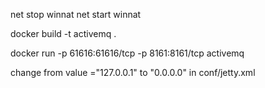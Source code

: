 net stop winnat
net start winnat

docker build -t activemq .

docker run -p 61616:61616/tcp -p 8161:8161/tcp activemq

change from value ="127.0.0.1" to "0.0.0.0" in conf/jetty.xml
    <bean id="jettyPort" class="org.apache.activemq.web.WebConsolePort" init-method="start">
             <!-- the default port number for the web console -->
        <property name="host" value="0.0.0.0"/>
        <property name="port" value="8161"/>
    </bean>